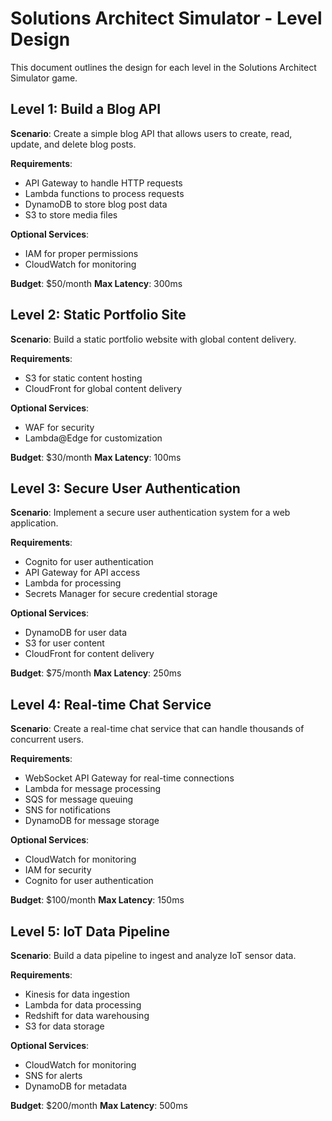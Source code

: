 # Solutions Architect Simulator - Level Design

This document outlines the design for each level in the Solutions Architect Simulator game.

## Level 1: Build a Blog API

**Scenario**: Create a simple blog API that allows users to create, read, update, and delete blog posts.

**Requirements**:
- API Gateway to handle HTTP requests
- Lambda functions to process requests
- DynamoDB to store blog post data
- S3 to store media files

**Optional Services**:
- IAM for proper permissions
- CloudWatch for monitoring

**Budget**: $50/month
**Max Latency**: 300ms

## Level 2: Static Portfolio Site

**Scenario**: Build a static portfolio website with global content delivery.

**Requirements**:
- S3 for static content hosting
- CloudFront for global content delivery

**Optional Services**:
- WAF for security
- Lambda@Edge for customization

**Budget**: $30/month
**Max Latency**: 100ms

## Level 3: Secure User Authentication

**Scenario**: Implement a secure user authentication system for a web application.

**Requirements**:
- Cognito for user authentication
- API Gateway for API access
- Lambda for processing
- Secrets Manager for secure credential storage

**Optional Services**:
- DynamoDB for user data
- S3 for user content
- CloudFront for content delivery

**Budget**: $75/month
**Max Latency**: 250ms

## Level 4: Real-time Chat Service

**Scenario**: Create a real-time chat service that can handle thousands of concurrent users.

**Requirements**:
- WebSocket API Gateway for real-time connections
- Lambda for message processing
- SQS for message queuing
- SNS for notifications
- DynamoDB for message storage

**Optional Services**:
- CloudWatch for monitoring
- IAM for security
- Cognito for user authentication

**Budget**: $100/month
**Max Latency**: 150ms

## Level 5: IoT Data Pipeline

**Scenario**: Build a data pipeline to ingest and analyze IoT sensor data.

**Requirements**:
- Kinesis for data ingestion
- Lambda for data processing
- Redshift for data warehousing
- S3 for data storage

**Optional Services**:
- CloudWatch for monitoring
- SNS for alerts
- DynamoDB for metadata

**Budget**: $200/month
**Max Latency**: 500ms